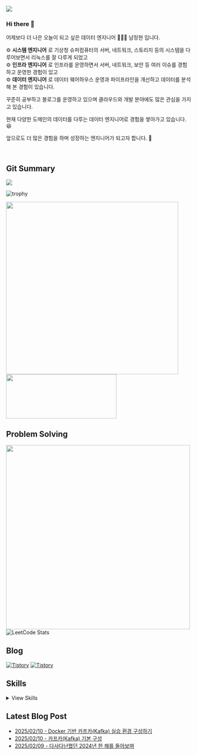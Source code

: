 ![](https://hits.seeyoufarm.com/api/count/incr/badge.svg?url=https%3A%2F%2Fgithub.com%2Fjaynamm%2Fhit-counter&count_bg=%23000000&title_bg=%23000000&icon=macys.svg&icon_color=%23FFFFFF&title=hits&edge_flat=false)

### Hi there 👋  
어제보다 더 나은 오늘이 되고 싶은 데이터 엔지니어 🧑🏻‍💻 남정현 입니다.  

⚙︎ **시스템 엔지니어** 로 기상청 슈퍼컴퓨터의 서버, 네트워크, 스토리지 등의 시스템을 다루어보면서 리눅스를 잘 다루게 되었고  
⚙︎ **인프라 엔지니어** 로 인프라를 운영하면서 서버, 네트워크, 보안 등 여러 이슈를 경험하고 운영한 경험이 있고  
⚙︎ **데이터 엔지니어** 로 데이터 웨어하우스 운영과 파이프라인을 개선하고 데이터를 분석해 본 경험이 있습니다.
  
꾸준히 공부하고 블로그를 운영하고 있으며 클라우드와 개발 분야에도 많은 관심을 가지고 있습니다.

현재 다양한 도메인의 데이터를 다루는 데이터 엔지니어로 경험을 쌓아가고 있습니다. 😆    

앞으로도 더 많은 경험을 하며 성장하는 엔지니어가 되고자 합니다. 👏   

<br>
  
Git Summary
---
![](http://github-profile-summary-cards.vercel.app/api/cards/profile-details?username=jaynamm&theme=zenburn)  
<!-- 
![](http://github-profile-summary-cards.vercel.app/api/cards/repos-per-language?username=jaynamm&theme=zenburn)
![](http://github-profile-summary-cards.vercel.app/api/cards/most-commit-language?username=jaynamm&theme=zenburn)  
![](http://github-profile-summary-cards.vercel.app/api/cards/stats?username=jaynamm&theme=zenburn) 
![](http://github-profile-summary-cards.vercel.app/api/cards/productive-time?username=jaynamm&theme=zenburn&utcOffset=8)
-->

![trophy](https://github-profile-trophy.vercel.app/?username=ryo-ma&theme=chalk&column=5)
  
<a href="https://github.com/devxb/gitanimals"><img src="https://render.gitanimals.org/farms/jaynamm" width="468"/></a>
<a href="https://github.com/devxb/gitanimals">
  <img
    src="https://render.gitanimals.org/lines/jaynamm?pet-id=600908537971297727"
    width="300"
    height="120"
  />
</a>
  
     
Problem Solving
---
<a href="https://solved.ac/profile/jaynam"><img width="500px" src="https://github-readme-solvedac-hyp3rflow.vercel.app/api/?handle=jaynam"></a>  
![LeetCode Stats](https://leetcard.jacoblin.cool/jaynam?theme=unicorn&font=Noto%20Sans&ext=heatmap)  
 
Blog
---
[![Tistory](https://img.shields.io/badge/(구)제이로그-000000.svg?style=for-the-badge&logo=Tistory&logoColor=white&width=300)](https://jaynamm.tistory.com/)
[![Tistory](https://img.shields.io/badge/제이로그ඣ-000000.svg?style=for-the-badge&logo=Tistory&logoColor=white&width=300)](https://jaynam.tistory.com/)

Skills
---

<details>
<summary>View Skills</summary>

* OS  
![Linux](https://img.shields.io/badge/Linux-FCC624.svg?&style=for-the-badge&logo=Linux&logoColor=white)
![CentOS](https://img.shields.io/badge/CentOS-262577.svg?&style=for-the-badge&logo=CentOS&logoColor=white)
![Ubuntu](https://img.shields.io/badge/Ubuntu-E95420.svg?&style=for-the-badge&logo=Ubuntu&logoColor=white)  

* Programming Language  
![Python](https://img.shields.io/badge/Python-3776AB.svg?&style=for-the-badge&logo=Python&logoColor=white)
![Numpy](https://img.shields.io/badge/Numpy-013243.svg?&style=for-the-badge&logo=Numpy&logoColor=white)
![Pandas](https://img.shields.io/badge/Pandas-150458.svg?&style=for-the-badge&logo=Pandas&logoColor=white)
![Polars](https://img.shields.io/badge/Polars-CD792C.svg?style=for-the-badge&logo=Polars&logoColor=white)  

* Database  
![Mysql](https://img.shields.io/badge/Mysql-4479A1.svg?&style=for-the-badge&logo=Mysql&logoColor=white)
![PostgreSQL](https://img.shields.io/badge/PostgreSQL-4169E1.svg?&style=for-the-badge&logo=PostgreSQL&logoColor=white)

* Web  
![Spring Boot](https://img.shields.io/badge/springboot-6DB33F.svg?&style=for-the-badge&logo=springboot&logoColor=white)
![React](https://img.shields.io/badge/react-61DAFB.svg?&style=for-the-badge&logo=react&logoColor=white)
![Django](https://img.shields.io/badge/Django-092E20.svg?&style=for-the-badge&logo=Django&logoColor=white)
![FastAPI](https://img.shields.io/badge/FastAPI-009688.svg?style=for-the-badge&logo=FastAPI&logoColor=white)
![Streamlit](https://img.shields.io/badge/Streamlit-FF4B4B.svg?style=for-the-badge&logo=Streamlit&logoColor=white)  

* Data Engineering  
![Apache Hadoop](https://img.shields.io/badge/Apache%20Hadoop-66CCFF.svg?style=for-the-badge&logo=Apache-Hadoop&logoColor=black)
![Apache Hive](https://img.shields.io/badge/Apache%20Hive-FDEE21.svg?style=for-the-badge&logo=Apache-Hive&logoColor=black)
![Presto](https://img.shields.io/badge/Presto-5890FF.svg?&style=for-the-badge&logo=Presto&logoColor=white)
![Airflow](https://img.shields.io/badge/Airflow-017CEE.svg?&style=for-the-badge&logo=Apache%20Airflow&logoColor=white)
![Spark](https://img.shields.io/badge/Spark-E25A1C.svg?&style=for-the-badge&logo=Apache%20Spark&logoColor=white)
![Trino](https://img.shields.io/badge/Trino-DD00A1.svg?style=for-the-badge&logo=Trino&logoColor=white)  

* Container Application  
![Docker](https://img.shields.io/badge/Docker-2496ED.svg?&style=for-the-badge&logo=Docker&logoColor=white)
![Kubernetes](https://img.shields.io/badge/Kubernetes-326CE5.svg?&style=for-the-badge&logo=Kubernetes&logoColor=white)

* Cloud Service  
![AWS](https://img.shields.io/badge/AWS-232F3E.svg?&style=for-the-badge&logo=Amazon%20AWS&logoColor=white)
![Google Cloud](https://img.shields.io/badge/Google%20Cloud-4285F4.svg?&style=for-the-badge&logo=Google%20Cloud&logoColor=white)  
  
* Collaboration tools  
![Slack](https://img.shields.io/badge/Slack-4A154B.svg?&style=for-the-badge&logo=Slack&logoColor=white)
![Jira](https://img.shields.io/badge/Jira-0052CC.svg?&style=for-the-badge&logo=Jira&logoColor=white)
![Confluence](https://img.shields.io/badge/Confluence-172B4D.svg?&style=for-the-badge&logo=Confluence&logoColor=white)  
</details>

Latest Blog Post
---
- [2025/02/10 - Docker 기반 카프카(Kafka) 실습 환경 구성하기](https://iavlog.tistory.com/entry/Docker-%EA%B8%B0%EB%B0%98-%EC%B9%B4%ED%94%84%EC%B9%B4Kafka-%EC%8B%A4%EC%8A%B5-%ED%99%98%EA%B2%BD-%EA%B5%AC%EC%84%B1%ED%95%98%EA%B8%B0)
- [2025/02/10 - 카프카(Kafka) 기본 구성](https://iavlog.tistory.com/entry/%EC%B9%B4%ED%94%84%EC%B9%B4Kafka-%EA%B8%B0%EB%B3%B8-%EA%B5%AC%EC%84%B1)
- [2025/02/09 - 다사다난했던 2024년 한 해를 돌아보며](https://iavlog.tistory.com/entry/%EB%8B%A4%EC%82%AC%EB%8B%A4%EB%82%9C%ED%96%88%EB%8D%98-2024%EB%85%84-%ED%95%9C-%ED%95%B4%EB%A5%BC-%EB%8F%8C%EC%95%84%EB%B3%B4%EB%A9%B0)
